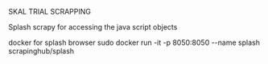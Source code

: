 SKAL TRIAL SCRAPPING

Splash scrapy for accessing the java script objects

docker for splash browser sudo docker run -it -p 8050:8050 --name splash scrapinghub/splash
